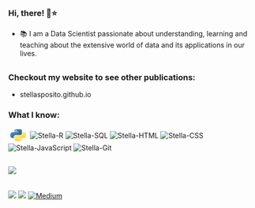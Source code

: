 ### Hi, there! 👋⭐

- 📚 I am a Data Scientist passionate about understanding, learning and teaching about the extensive world of data and its applications in our lives.

##
### Checkout my website to see other publications: 
- stellasposito.github.io


### What I know:
<div>
  <img align="center" alt="Stella-Python" height="30" width="40" src="https://raw.githubusercontent.com/devicons/devicon/master/icons/python/python-original.svg">
  <img align="center" alt="Stella-R" height="30" width="40"src="https://cdn.jsdelivr.net/gh/devicons/devicon@latest/icons/r/r-original.svg" />
  <img align="center" alt="Stella-SQL" height="30" width="40" src="https://cdn.jsdelivr.net/gh/devicons/devicon@latest/icons/azuresqldatabase/azuresqldatabase-original.svg" />
  <img align="center" alt="Stella-HTML" height="30" width="40" src="https://cdn.jsdelivr.net/gh/devicons/devicon@latest/icons/html5/html5-original-wordmark.svg" />
  <img align="center" alt="Stella-CSS" height="30" width="40" src="https://cdn.jsdelivr.net/gh/devicons/devicon@latest/icons/css3/css3-plain-wordmark.svg" />
  <img align="center" alt="Stella-JavaScript" height="30" width="40" src="https://cdn.jsdelivr.net/gh/devicons/devicon@latest/icons/javascript/javascript-original.svg" />
  <img align="center" alt="Stella-Git" height="30" width="40" src="https://cdn.jsdelivr.net/gh/devicons/devicon@latest/icons/git/git-original-wordmark.svg" />
          
          
          

</div>

##

<div>
  <img height='130cm' src="https://github-readme-stats.vercel.app/api/top-langs/?username=stellasposito&layout=compact&langs_count=16&theme=vue"/>
</div>

## 

<div>
  <a href = "mailto:stellahcsposito@gmail.com"><img src="https://img.shields.io/badge/Gmail-D14836?style=for-the-badge&logo=gmail&logoColor=white"></a>
  <a href="https://www.linkedin.com/in/stellasposito" target="_blank"><img src="https://img.shields.io/badge/-LinkedIn-%230077B5?style=for-the-badge&logo=linkedin&logoColor=white" target="_blank"></a>
  <a href = "https://medium.com/@stellahcsposito"><img src="https://img.shields.io/badge/-Medium-%2312100E?style=for-the-badge&logo=medium&logoColor=white" alt="Medium"></a>





</div>


